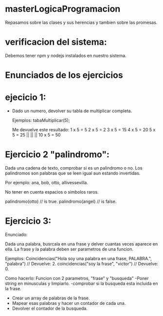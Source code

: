 # masterLogicaProgramacion

Repasamos sobre las clases y sus herencias y tambien sobre las promesas. 

# verificacion del sistema: 

Debemos tener npm y nodejs instalados en nuestro sistema.

#       Enunciados de los ejercicios
# ejecicio 1: 
* Dado un numero, devolver su tabla de multiplicar completa.

  Ejemplos: 
tabaMultiplicar(5);

  Me devuelve este resultado: 
1 x 5 = 5
2 x 5 = 2
3 x 5 = 15
4 x 5 = 20
5 x 5 = 25 
||  || || 
10 x 5 = 50


# Ejercicio 2 "palindromo": 

Dada una cadena de texto, comprobar si es un palindromo o no. 
Los palindromos son palabras que se leen igual aun estando invertidas.

Por ejemplo: 
ana, bob, otto, allivessevilla.

No tener en cuenta espacios o simbolos raros.


palindromo(otto) // is true.
palindromo(angel) // is false.


# Ejercicio 3: 

Enunciado: 

Dada una palabra, busrcala en una frase y delver cuantas veces aparece en ella.
La frase y la palabra deben ser parametros de una funcion.

Ejemplos: 
Coincidencias("Hola soy una palabra en una frase, PALABRA.", "palabra") // Devuelve: 2.
coincidencias("soy la frase", "victor") // Devuelve: 0.

Como hacerlo: 
Funcion con 2 parametros, "frase" y "busqueda"
-Poner string en minusculas y limpiarlo. 
-comprobar si la busqueda esta incluida en la frase.
* Crear un array de palabras de la frase. 
* Mapear esas palabras y hacer un contador de cada una.
* Devolver el contador de la busqueda.
